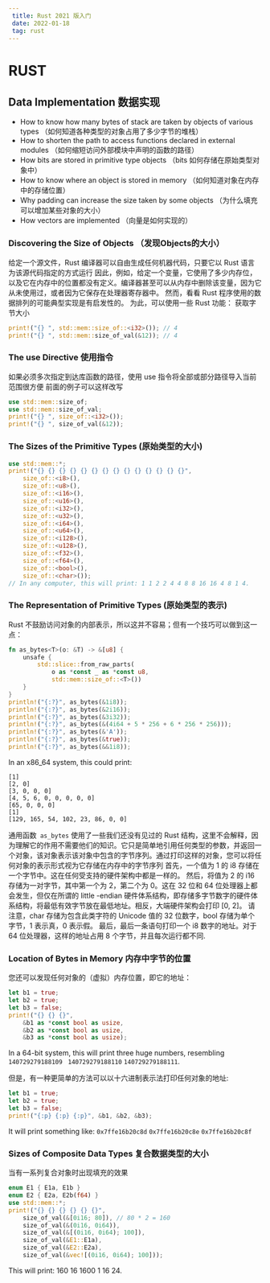 ```yaml
---
 title: Rust 2021 版入门
 date: 2022-01-18
 tag: rust
---
```


# RUST

## Data Implementation 数据实现
*  How to know how many bytes of stack are taken by objects of various types （如何知道各种类型的对象占用了多少字节的堆栈）
* How to shorten the path to access functions declared in external modules （如何缩短访问外部模块中声明的函数的路径）
* How bits are stored in primitive type objects （bits 如何存储在原始类型对象中）
* How to know where an object is stored in memory （如何知道对象在内存中的存储位置）
* Why padding can increase the size taken by some objects （为什么填充可以增加某些对象的大小）
* How vectors are implemented （向量是如何实现的）

### Discovering the Size of Objects （发现Objects的大小）

给定一个源文件，Rust 编译器可以自由生成任何机器代码，只要它以 Rust 语言为该源代码指定的方式运行
因此，例如，给定一个变量，它使用了多少内存位，以及它在内存中的位置都没有定义。编译器甚至可以从内存中删除该变量，因为它从未使用过，或者因为它保存在处理器寄存器中。
然而，看看 Rust 程序使用的数据排列的可能典型实现是有启发性的。
为此，可以使用一些 Rust 功能：
获取字节大小
```rust
print!("{} ", std::mem::size_of::<i32>()); // 4
print!("{} ", std::mem::size_of_val(&12)); // 4
```

### The use Directive 使用指令
如果必须多次指定到达库函数的路径，使用 use 指令将全部或部分路径导入当前范围很方便
前面的例子可以这样改写
``` rust
use std::mem::size_of;
use std::mem::size_of_val;
print!("{} ", size_of::<i32>());
print!("{} ", size_of_val(&12));
```

### The Sizes of the Primitive Types  (原始类型的大小)

``` rust
use std::mem::*;
print!("{} {} {} {} {} {} {} {} {} {} {} {} {} {}",
    size_of::<i8>(),
    size_of::<u8>(),
    size_of::<i16>(),
	size_of::<u16>(),
    size_of::<i32>(),
    size_of::<u32>(),
    size_of::<i64>(),
    size_of::<u64>(),
    size_of::<i128>(),
    size_of::<u128>(),
    size_of::<f32>(),
    size_of::<f64>(),
    size_of::<bool>(),
    size_of::<char>());
// In any computer, this will print: 1 1 2 2 4 4 8 8 16 16 4 8 1 4.
```

### The Representation of Primitive Types (原始类型的表示)

Rust 不鼓励访问对象的内部表示，所以这并不容易；但有一个技巧可以做到这一点：

``` rust
fn as_bytes<T>(o: &T) -> &[u8] {
    unsafe {
        std::slice::from_raw_parts(
            o as *const _ as *const u8,
            std::mem::size_of::<T>())
    }
}
println!("{:?}", as_bytes(&1i8));
println!("{:?}", as_bytes(&2i16));
println!("{:?}", as_bytes(&3i32));
println!("{:?}", as_bytes(&(4i64 + 5 * 256 + 6 * 256 * 256)));
println!("{:?}", as_bytes(&'A'));
println!("{:?}", as_bytes(&true));
println!("{:?}", as_bytes(&&1i8));
```
In an x86_64 system, this could print:
```
[1]
[2, 0]
[3, 0, 0, 0]
[4, 5, 6, 0, 0, 0, 0, 0]
[65, 0, 0, 0]
[1]
[129, 165, 54, 102, 23, 86, 0, 0]
```
通用函数` as_bytes` 使用了一些我们还没有见过的 Rust 结构，这里不会解释，因为理解它的作用不需要他们的知识。它只是简单地引用任何类型的参数，并返回一个对象，该对象表示该对象中包含的字节序列。通过打印这样的对象，您可以将任何对象的表示形式视为它存储在内存中的字节序列
首先，一个值为 1 的 i8 存储在一个字节中。这在任何受支持的硬件架构中都是一样的。
然后，将值为 2 的 i16 存储为一对字节，其中第一个为 2，第二个为 0。这在 32 位和 64 位处理器上都会发生，但仅在所谓的 little -endian 硬件体系结构，即存储多字节数字的硬件体系结构，将最低有效字节放在最低地址。相反，大端硬件架构会打印 [0, 2]。
请注意，char 存储为包含此类字符的 Unicode 值的 32 位数字，bool 存储为单个字节，1 表示真，0 表示假。
最后，最后一条语句打印一个 i8 数字的地址。对于 64 位处理器，这样的地址占用 8 个字节，并且每次运行都不同.

### Location of Bytes in Memory  内存中字节的位置

您还可以发现任何对象的（虚拟）内存位置，即它的地址：

``` rust
let b1 = true;
let b2 = true;
let b3 = false;
print!("{} {} {}",
    &b1 as *const bool as usize,
    &b2 as *const bool as usize,
    &b3 as *const bool as usize);
```

In a 64-bit system, this will print three huge numbers, resembling `140729279188109 ` `140729279188110`  `140729279188111`. 

但是，有一种更简单的方法可以以十六进制表示法打印任何对象的地址:

```rust
let b1 = true;
let b2 = true;
let b3 = false;
print!("{:p} {:p} {:p}", &b1, &b2, &b3);
```
It will print something like:
`0x7ffe16b20c8d` `0x7ffe16b20c8e` `0x7ffe16b20c8f`

### Sizes of Composite Data Types  复合数据类型的大小

当有一系列复合对象时出现填充的效果
``` rust
enum E1 { E1a, E1b }
enum E2 { E2a, E2b(f64) }
use std::mem::*;
print!("{} {} {} {} {} {}",
    size_of_val(&[0i16; 80]), // 80 * 2 = 160
    size_of_val(&(0i16, 0i64)),
    size_of_val(&[(0i16, 0i64); 100]),
    size_of_val(&E1::E1a),
    size_of_val(&E2::E2a),
    size_of_val(&vec![(0i16, 0i64); 100]));
```
This will print: 160 16 1600 1 16 24.


